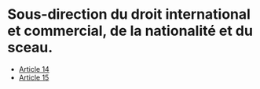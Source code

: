 # Sous-direction du droit international et commercial, de la nationalité et du sceau.

- [Article 14](article-14.md)
- [Article 15](article-15.md)
